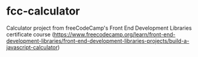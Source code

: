 # fcc-calculator
Calculator project from freeCodeCamp's Front End Development Libraries certificate course (https://www.freecodecamp.org/learn/front-end-development-libraries/front-end-development-libraries-projects/build-a-javascript-calculator)
